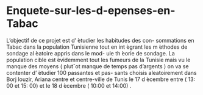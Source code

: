 # Enquete-sur-les-d-epenses-en-Tabac
L’objectif de ce projet est d’ ́etudier les habitudes des con- sommations en Tabac dans la population Tunisienne tout en int ́egrant les m ́ethodes de sondage al ́eatoire appris dans le mod- ule th ́eorie de sondage.
La population cible est  ́evidemment tout les fumeurs de la Tunisie
mais vu le manque des moyens ( plutˆot manque de temps pas
d’argents ) on va se contenter d’ ́etudier 100 passantes et pas-
sants choisis aleatoirement dans Borj louzir, Ariana centre et
centre-ville de Tunis le 17 d ́ecembre entre ( 13: 00 et 15: 00) et
le 18 d ́ecembre ( 10:00 et 14:00) .
